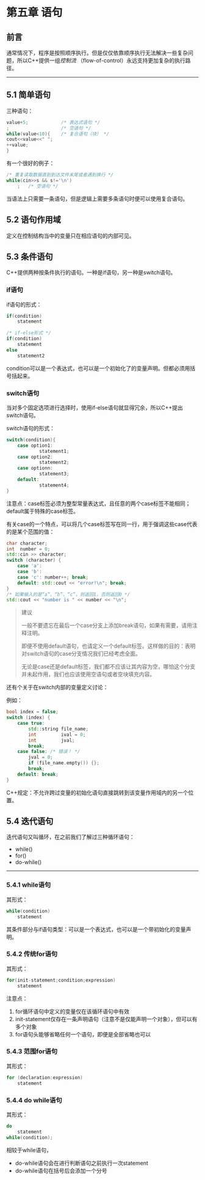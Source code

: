 # 第五章 语句

## 前言

通常情况下，程序是按照顺序执行。但是仅仅依靠顺序执行无法解决一些复杂问题，所以C++提供一组*控制流*
（flow-of-control）永远支持更加复杂的执行路径。

---

## 5.1 简单语句

三种语句：

```cpp
value+5;            /* 表达式语句 */
;                   /* 空语句 */
while(value<10){    /* 复合语句（块） */
cout<<value<<" ";   
++value;
}
```

有一个很好的例子：

```cpp
/* 重复读取数据直到到达文件末尾或者遇到换行 */
while(cin>>s && s!='\n')
    ;   /* 空语句 */
```

当语法上只需要一条语句，但是逻辑上需要多条语句时便可以使用复合语句。

## 5.2 语句作用域

定义在控制结构当中的变量只在相应语句的内部可见。

## 5.3 条件语句

C++提供两种按条件执行的语句。一种是if语句，另一种是switch语句。

### if语句

if语句的形式：

```cpp
if(condition)
    statement
    
/* if-else形式 */
if(condition)
    statement
else
    statement2 
```

condition可以是一个表达式，也可以是一个初始化了的变量声明。但都必须用括号括起来。

### switch语句

当对多个固定选项进行选择时，使用if-else语句就显得冗余，所以C++提出switch语句。

switch语句的形式：

```cpp
switch(condition){
    case option1:
            statement1;
    case option2:
            statement2;
    case optionn:
            statement3;
    default:
            statement4; 
}
```

注意点：case标签必须为整型常量表达式，且任意的两个case标签不能相同；default属于特殊的case标签。

有关case的一个特点，可以将几个case标签写在同一行，用于强调这些case代表的是某个范围的值：

```cpp
char character;
int  number = 0;
std::cin >> character;
switch (character) {
    case 'a':
    case 'b':
    case 'c': number++; break;
    default: std::cout << "error!\n"; break;
}
/* 如果输入的是“a”、“b”、“c”，则返回1，否则返回0 */
std::cout << "number is " << number << "\n";    
```

> 建议
>
> 一般不要遗忘在最后一个case分支上添加break语句，如果有需要，请用注释注明。
>
> 即便不使用default语句，也请定义一个default标签。这样做的目的：表明对switch语句的case分支情况我们已经考虑全面。
>
> 无论是case还是default标签，我们都不应该让其内容为空，哪怕这个分支并未起作用，我们也应该使用空语句或者空块填充内容。


还有个关于在switch内部的变量定义讨论：

例如：

```cpp
bool index = false;
switch (index) {
    case true:
        std::string file_name;
        int         ival = 0;
        int         jval;
        break;
    case false: /* 错误！ */
        jval = 0;
        if (file_name.empty()) {};
        break;
    default: break;
}
```

C++规定：不允许跨过变量的初始化语句直接跳转到该变量作用域内的另一个位置。

## 5.4 迭代语句

迭代语句又叫循环，在之前我们了解过三种循环语句：

- while()
- for()
- do-while()

---

### 5.4.1 while语句

其形式：

```cpp
while(condition)
    statement
```

其条件部分与if语句类型：可以是一个表达式，也可以是一个带初始化的变量声明。

### 5.4.2 传统for语句

其形式：

```cpp
for(init-statement;condition;expression)
    statement
```

注意点：

1. for循环语句中定义的变量仅在该循环语句中有效
2. init-statement仅存在一条声明语句（注意不是仅能声明一个对象），但可以有多个对象
3. for语句头能够省略任何一个语句，即便是全部省略也可以

### 5.4.3 范围for语句

其形式：

```cpp
for (declaration:expression)
    statement
```

### 5.4.4 do while语句

其形式：

```cpp
do
    statement
while(condition);
```

相较于while语句，

- do-while语句会在进行判断语句之前执行一次statement
- do-while语句在括号后会添加一个分号





